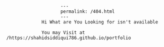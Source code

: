                         ---
                        permalink: /404.html
                        ---
                 Hi What are You Looking for isn't available

                 You may Visit at /https://shahidsiddiqui786.github.io/portfolio
